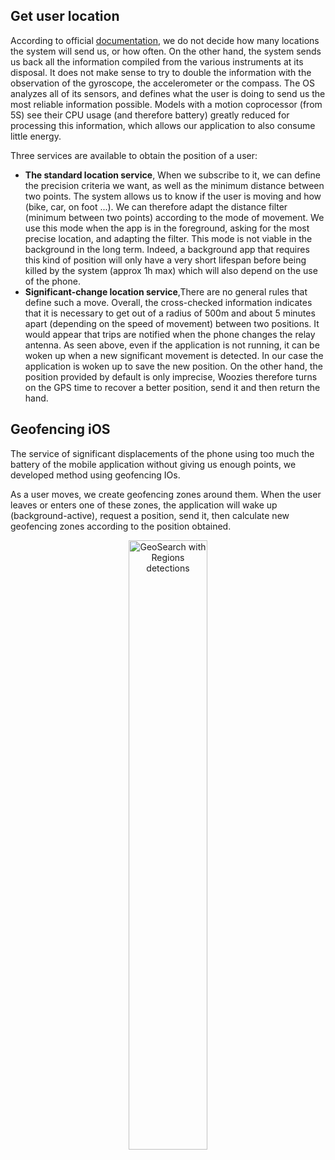 
##  Get user location
According to official [documentation](https://developer.apple.com/documentation/corelocation/getting_the_user_s_location), we do not decide how many locations the system will send us, or how often. On the other hand, the system sends us back all the information compiled from the various instruments at its disposal. It does not make sense to try to double the information with the observation of the gyroscope, the accelerometer or the compass.
The OS analyzes all of its sensors, and defines what the user is doing to send us the most reliable information possible. Models with a motion coprocessor (from 5S) see their CPU usage (and therefore battery) greatly reduced for processing this information, which allows our application to also consume little energy.

Three services are available to obtain the position of a user:
* **The standard location service**, When we subscribe to it, we can define the precision criteria we want, as well as the minimum distance between two points. The system allows us to know if the user is moving and how (bike, car, on foot ...). We can therefore adapt the distance filter (minimum between two points) according to the mode of movement. We use this mode when the app is in the foreground, asking for the most precise location, and adapting the filter. This mode is not viable in the background in the long term. Indeed, a background app that requires this kind of position will only have a very short lifespan before being killed by the system (approx 1h max) which will also depend on the use of the phone.
* **Significant-change location service**,There are no general rules that define such a move. Overall, the cross-checked information indicates that it is necessary to get out of a radius of 500m and about 5 minutes apart (depending on the speed of movement) between two positions. It would appear that trips are notified when the phone changes the relay antenna. As seen above, even if the application is not running, it can be woken up when a new significant movement is detected. In our case the application is woken up to save the new position. On the other hand, the position provided by default is only imprecise, Woozies therefore turns on the GPS time to recover a better position, send it and then return the hand.

## Geofencing iOS


The service of significant displacements of the phone using too much the battery of the mobile application without giving us enough points, we developed method using geofencing IOs.

As a user moves, we create geofencing zones around them. When the user leaves or enters one of these zones, the application will wake up (background-active), request a position, send it, then calculate new geofencing zones according to the position obtained.
<p align="center">
  <img alt="GeoSearch with Regions detections" src="/assets/GeoSearch3.png" width="50%">
</p>
